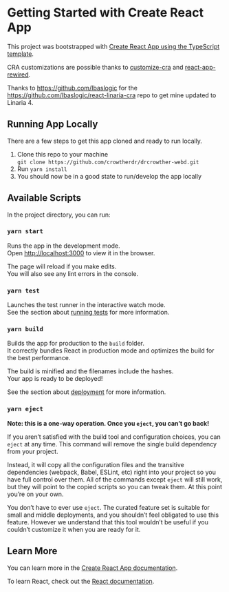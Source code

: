 # Getting Started with Create React App

This project was bootstrapped with [Create React App using the TypeScript template](https://create-react-app.dev/docs/adding-typescript/).

CRA customizations are possible thanks to [customize-cra](https://www.npmjs.com/package/customize-cra) and [react-app-rewired](https://www.npmjs.com/package/react-app-rewired).

Thanks to https://github.com/Ibaslogic for the https://github.com/Ibaslogic/react-linaria-cra repo to get mine updated to Linaria 4.

## Running App Locally
There are a few steps to get this app cloned and ready to run locally.
1. Clone this repo to your machine  
  `git clone https://github.com/crowtherdr/drcrowther-webd.git`
2. Run `yarn install`
3. You should now be in a good state to run/develop the app locally

## Available Scripts

In the project directory, you can run:

### `yarn start`

Runs the app in the development mode.\
Open [http://localhost:3000](http://localhost:3000) to view it in the browser.

The page will reload if you make edits.\
You will also see any lint errors in the console.

### `yarn test`

Launches the test runner in the interactive watch mode.\
See the section about [running tests](https://facebook.github.io/create-react-app/docs/running-tests) for more information.

### `yarn build`

Builds the app for production to the `build` folder.\
It correctly bundles React in production mode and optimizes the build for the best performance.

The build is minified and the filenames include the hashes.\
Your app is ready to be deployed!

See the section about [deployment](https://facebook.github.io/create-react-app/docs/deployment) for more information.

### `yarn eject`

**Note: this is a one-way operation. Once you `eject`, you can’t go back!**

If you aren’t satisfied with the build tool and configuration choices, you can `eject` at any time. This command will remove the single build dependency from your project.

Instead, it will copy all the configuration files and the transitive dependencies (webpack, Babel, ESLint, etc) right into your project so you have full control over them. All of the commands except `eject` will still work, but they will point to the copied scripts so you can tweak them. At this point you’re on your own.

You don’t have to ever use `eject`. The curated feature set is suitable for small and middle deployments, and you shouldn’t feel obligated to use this feature. However we understand that this tool wouldn’t be useful if you couldn’t customize it when you are ready for it.

## Learn More

You can learn more in the [Create React App documentation](https://facebook.github.io/create-react-app/docs/getting-started).

To learn React, check out the [React documentation](https://reactjs.org/).
